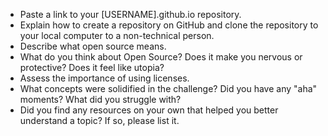 
* Paste a link to your [USERNAME].github.io repository.
* Explain how to create a repository on GitHub and clone the repository to your local computer to a non-technical person.
* Describe what open source means.
* What do you think about Open Source? Does it make you nervous or protective? Does it feel like utopia?
* Assess the importance of using licenses.
* What concepts were solidified in the challenge? Did you have any "aha" moments? What did you struggle with?
* Did you find any resources on your own that helped you better understand a topic? If so, please list it.